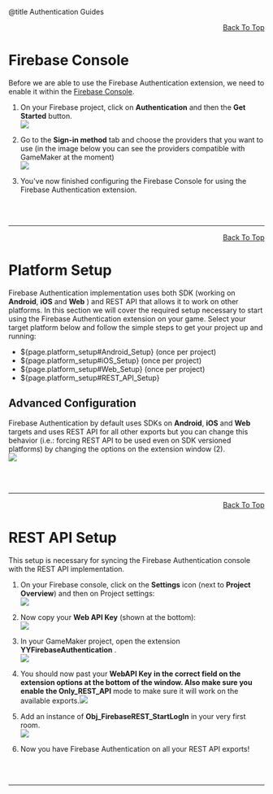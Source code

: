 @title Authentication Guides

<a id="top"></a>
<!-- Page HTML do not touch -->
<a /><p align="right">[Back To Top](#top)</p>

# Firebase Console

  Before we are able to use the Firebase Authentication extension, we need to enable it within the [Firebase Console](https://console.firebase.google.com/).

1. On your Firebase project, click on **Authentication** and then the **Get Started** button.<br>
          ![](assets/authenticationEnable.PNG)

2. Go to the **Sign-in method** tab and choose the providers that you want to use (in the image below you can see the providers compatible with GameMaker at the moment)<br>
      ![](assets/authenticationProviders.PNG)

3. You've now finished configuring the Firebase Console for using the Firebase Authentication extension.


<br><br>

---

<!-- Page HTML do not touch -->
<a /><p align="right">[Back To Top](#top)</p>

# Platform Setup

  Firebase Authentication implementation uses both SDK (working on **Android**, **iOS** and **Web** ) and REST API that allows it to work on other platforms. In this section we will cover the required setup necessary to start using the Firebase Authentication extension on your game.
  Select your target platform below and follow the simple steps to get your project up and running:

* ${page.platform_setup#Android_Setup} (once per project)
* ${page.platform_setup#iOS_Setup} (once per project)
* ${page.platform_setup#Web_Setup} (once per project)
* ${page.platform_setup#REST_API_Setup}

## Advanced Configuration

  Firebase Authentication by default uses SDKs on **Android**, **iOS** and **Web** targets and uses REST API for all other exports but you can change this behavior (i.e.: forcing REST API to be used even on SDK versioned platforms) by changing the options on the extension window (2).<br>
    ![](assets/authenticationExtOptions.png)


<br><br>

---

<!-- Page HTML do not touch -->
<a /><p align="right">[Back To Top](#top)</p>

# REST API Setup

  This setup is necessary for syncing the Firebase Authentication console with the REST API implementation.

1. On your Firebase console, click on the **Settings** icon (next to **Project Overview**) and then on Project settings:<br>
        ![](assets/setupProjectSettings.PNG)

2. Now copy your **Web API Key** (shown at the bottom):<br>
          ![](assets/setupProjectSettingsPage.png)

3. In your GameMaker project, open the extension **YYFirebaseAuthentication** .<br>
      ![](assets/authenticationExtension.png)

4. You should now past your **WebAPI Key**  **in the correct field on the extension options at the bottom of the window. Also make sure you enable the Only_REST_API** mode to make sure it will work on the available exports.![](assets/authenticationExtOptions.png)

5. Add an instance of **Obj_FirebaseREST_StartLogIn**  in your very first room.<br>
      ![](assets/authenticationRESTStartLogIn.PNG)

6. Now you have Firebase Authentication on all your REST API exports!


<br><br>

---